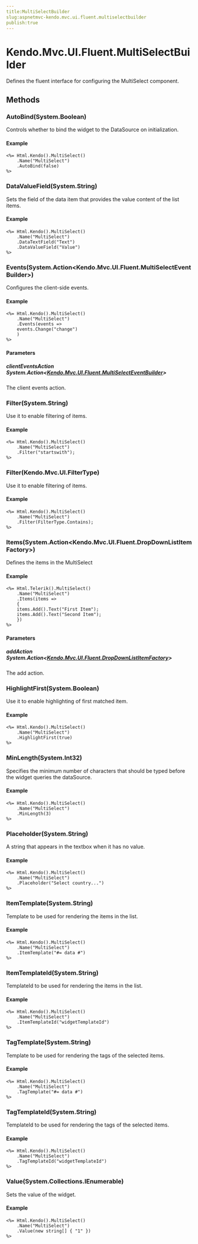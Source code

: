 ```yaml
---
title:MultiSelectBuilder
slug:aspnetmvc-kendo.mvc.ui.fluent.multiselectbuilder
publish:true
---
```


# Kendo.Mvc.UI.Fluent.MultiSelectBuilder
Defines the fluent interface for configuring the MultiSelect component.



## Methods

### AutoBind(System.Boolean)
Controls whether to bind the widget to the DataSource on initialization.

#### Example

    <%= Html.Kendo().MultiSelect()
        .Name("MultiSelect")
        .AutoBind(false)
    %>
        




### DataValueField(System.String)
Sets the field of the data item that provides the value content of the list items.

#### Example

    <%= Html.Kendo().MultiSelect()
        .Name("MultiSelect")
        .DataTextField("Text")
        .DataValueField("Value")
    %>
        




### Events(System.Action\<Kendo.Mvc.UI.Fluent.MultiSelectEventBuilder\>)
Configures the client-side events.

#### Example

    <%= Html.Kendo().MultiSelect()
        .Name("MultiSelect")
        .Events(events =>
        events.Change("change")
        )
    %>
        


#### Parameters

##### clientEventsAction System.Action<[Kendo.Mvc.UI.Fluent.MultiSelectEventBuilder](/api/wrappers/aspnet-mvc/Kendo.Mvc.UI.Fluent/MultiSelectEventBuilder)>
The client events action.




### Filter(System.String)
Use it to enable filtering of items.

#### Example

    <%= Html.Kendo().MultiSelect()
        .Name("MultiSelect")
        .Filter("startswith");
    %>
        




### Filter(Kendo.Mvc.UI.FilterType)
Use it to enable filtering of items.

#### Example

    <%= Html.Kendo().MultiSelect()
        .Name("MultiSelect")
        .Filter(FilterType.Contains);
    %>
        




### Items(System.Action\<Kendo.Mvc.UI.Fluent.DropDownListItemFactory\>)
Defines the items in the MultiSelect

#### Example

    <%= Html.Telerik().MultiSelect()
        .Name("MultiSelect")
        .Items(items =>
        {
        items.Add().Text("First Item");
        items.Add().Text("Second Item");
        })
    %>
        


#### Parameters

##### addAction System.Action<[Kendo.Mvc.UI.Fluent.DropDownListItemFactory](/api/wrappers/aspnet-mvc/Kendo.Mvc.UI.Fluent/DropDownListItemFactory)>
The add action.




### HighlightFirst(System.Boolean)
Use it to enable highlighting of first matched item.

#### Example

    <%= Html.Kendo().MultiSelect()
        .Name("MultiSelect")
        .HighlightFirst(true)
    %>
        




### MinLength(System.Int32)
Specifies the minimum number of characters that should be typed before the widget queries the dataSource.

#### Example

    <%= Html.Kendo().MultiSelect()
        .Name("MultiSelect")
        .MinLength(3)
    %>
        




### Placeholder(System.String)
A string that appears in the textbox when it has no value.

#### Example

    <%= Html.Kendo().MultiSelect()
        .Name("MultiSelect")
        .Placeholder("Select country...")
    %>
        




### ItemTemplate(System.String)
Template to be used for rendering the items in the list.

#### Example

    <%= Html.Kendo().MultiSelect()
        .Name("MultiSelect")
        .ItemTemplate("#= data #")
    %>
        




### ItemTemplateId(System.String)
TemplateId to be used for rendering the items in the list.

#### Example

    <%= Html.Kendo().MultiSelect()
        .Name("MultiSelect")
        .ItemTemplateId("widgetTemplateId")
    %>
        




### TagTemplate(System.String)
Template to be used for rendering the tags of the selected items.

#### Example

    <%= Html.Kendo().MultiSelect()
        .Name("MultiSelect")
        .TagTemplate("#= data #")
    %>
        




### TagTemplateId(System.String)
TemplateId to be used for rendering the tags of the selected items.

#### Example

    <%= Html.Kendo().MultiSelect()
        .Name("MultiSelect")
        .TagTemplateId("widgetTemplateId")
    %>
        




### Value(System.Collections.IEnumerable)
Sets the value of the widget.

#### Example

    <%= Html.Kendo().MultiSelect()
        .Name("MultiSelect")
        .Value(new string[] { "1" })
    %>
        





